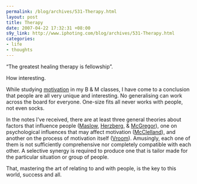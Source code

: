 ```yaml
--- 
permalink: /blog/archives/531-Therapy.html
layout: post
title: Therapy
date: 2007-04-22 17:32:31 +08:00
s9y_link: http://www.iphoting.com/blog/archives/531-Therapy.html
categories: 
- life
- thoughts
---
```

<p class="whiteline"><p>&#8220;The greatest healing therapy is fellowship&#8221;.</p>
</p><p class="whiteline"><p>How interesting.</p>
</p><p class="whiteline"><p>While studying <a onclick="_gaq.push(['_trackPageview', '/extlink/en.wikipedia.org/wiki/Motivation']);"  href="http://en.wikipedia.org/wiki/Motivation">motivation</a> in my B &amp; M classes, I have come to a conclusion that people are all very unique and interesting. No generalising can work across the board for everyone. One-size fits all never works with people, not even socks.</p>
</p><p class="whiteline"><p>In the notes I&#8217;ve received, there are at least three general theories about factors that influence people (<a onclick="_gaq.push(['_trackPageview', '/extlink/en.wikipedia.org/wiki/Maslow']);"  href="http://en.wikipedia.org/wiki/Maslow's_hierarchy_of_needs">Maslow</a>, <a onclick="_gaq.push(['_trackPageview', '/extlink/en.wikipedia.org/wiki/Two_factor_theory']);"  href="http://en.wikipedia.org/wiki/Two_factor_theory">Herzberg</a>, &amp; <a onclick="_gaq.push(['_trackPageview', '/extlink/en.wikipedia.org/wiki/Theory_X_and_theory_Y']);"  href="http://en.wikipedia.org/wiki/Theory_X_and_theory_Y">McGregor</a>), one on psychological influences that may affect motivation (<a onclick="_gaq.push(['_trackPageview', '/extlink/en.wikipedia.org/wiki/David_McClelland']);"  href="http://en.wikipedia.org/wiki/David_McClelland">McClelland</a>), and another on the process of motivation itself (<a onclick="_gaq.push(['_trackPageview', '/extlink/en.wikipedia.org/wiki/Expectancy_theory']);"  href="http://en.wikipedia.org/wiki/Expectancy_theory">Vroom</a>). Amusingly, each one of them is not sufficiently comprehensive nor completely compatible with each other. A selective synergy is required to produce one that is tailor made for the particular situation or group of people.</p>
</p><p class="break"><p>That, mastering the art of relating to and with people, is the key to this world, success and all.</p></p>
